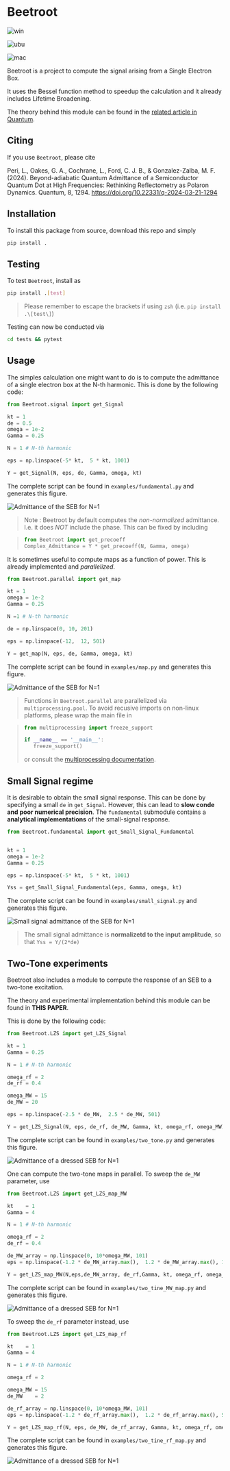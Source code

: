 # Beetroot

![win](https://github.com/LorenzoPeri17/Beetroot/actions/workflows/windows.yml/badge.svg)

![ubu](https://github.com/LorenzoPeri17/Beetroot/actions/workflows/ubuntu.yml/badge.svg)

![mac](https://github.com/LorenzoPeri17/Beetroot/actions/workflows/macOs.yml/badge.svg)

Beetroot is a project to compute the signal arising from a Single Electron Box.

It uses the Bessel function method to speedup the calculation and it already includes Lifetime Broadening.

The theory behind this module can be found in the [related article in Quantum](https://quantum-journal.org/papers/q-2024-03-21-1294/).

## Citing

If you use `Beetroot`, please cite

Peri, L., Oakes, G. A., Cochrane, L., Ford, C. J. B., & Gonzalez-Zalba, M. F. (2024). Beyond-adiabatic Quantum Admittance of a Semiconductor Quantum Dot at High Frequencies: Rethinking Reflectometry as Polaron Dynamics. Quantum, 8, 1294. https://doi.org/10.22331/q-2024-03-21-1294

## Installation

To install this package from source, download this repo and simply

```bash
pip install .
```

## Testing

To test `Beetroot`, install as

``` bash
pip install .[test]
```

> Please remember to escape the brackets if using `zsh` (i.e. `pip install .\[test\]`)

Testing can now be conducted via

``` bash
cd tests && pytest
```

## Usage

The simples calculation one might want to do is to compute the admittance of a single electron box at the N-th harmonic.
This is done by the following code:

```python
from Beetroot.signal import get_Signal

kt = 1
de = 0.5
omega = 1e-2
Gamma = 0.25

N = 1 # N-th harmonic

eps = np.linspace(-5* kt,  5 * kt, 1001)

Y = get_Signal(N, eps, de, Gamma, omega, kt)
```

The complete script can be found in `examples/fundamental.py` and generates this figure.

![Admittance of the SEB for $N=1$](Figures/fundamental.png)

> Note : Beetroot by default computes the *non-normalized* admittance. I.e. it does *NOT* include the phase. This can be fixed by including

> ```python
> from Beetroot import get_precoeff
> Complex_Admittance = Y * get_precoeff(N, Gamma, omega)
> ```

It is sometimes useful to compute maps as a function of power. This is already implemented and *parallelized*.

```python
from Beetroot.parallel import get_map

kt = 1
omega = 1e-2
Gamma = 0.25

N =1 # N-th harmonic

de = np.linspace(0, 10, 201)

eps = np.linspace(-12,  12, 501)

Y = get_map(N, eps, de, Gamma, omega, kt)
```

The complete script can be found in `examples/map.py` and generates this figure.

![Admittance of the SEB for $N=1$](Figures/map.png)

> Functions in `Beetroot.parallel` are parallelized via `multiprocessing.pool`. To avoid recusive imports on non-linux platforms, please wrap the main file in

> ```python
> from multiprocessing import freeze_support
> 
> if __name__ == '__main__':
>    freeze_support()
>```
>
> or consult the [multiprocessing documentation](https://docs.python.org/3/library/multiprocessing.html).

## Small Signal regime

It is desirable to obtain the small signal response. This can be done by specifying a small `de` in `get_Signal`. However, this can lead to **slow conde and poor numerical precision**.
The `fundamental` submodule contains a **analytical implementations** of the small-signal response.

```python
from Beetroot.fundamental import get_Small_Signal_Fundamental


kt = 1
omega = 1e-2
Gamma = 0.25

eps = np.linspace(-5* kt,  5 * kt, 1001)

Yss = get_Small_Signal_Fundamental(eps, Gamma, omega, kt)
```

The complete script can be found in `examples/small_signal.py` and generates this figure.

![Small signal admittance of the SEB for $N=1$](Figures/small_signal.png)

> The small signal admittance is **normalizetd to the input amplitude**, so that `Yss = Y/(2*de)`


## Two-Tone experiments

Beetroot also includes a module to compute the response of an SEB to a two-tone excitation.

The theory and experimental implementation behind this module can be found in **THIS PAPER**.

This is done by the following code:

```python
from Beetroot.LZS import get_LZS_Signal

kt = 1
Gamma = 0.25

N = 1 # N-th harmonic

omega_rf = 2
de_rf = 0.4

omega_MW = 15
de_MW = 20

eps = np.linspace(-2.5 * de_MW,  2.5 * de_MW, 501)

Y = get_LZS_Signal(N, eps, de_rf, de_MW, Gamma, kt, omega_rf, omega_MW)
```

The complete script can be found in `examples/two_tone.py` and generates this figure.

![Admittance of a dressed SEB for $N=1$](Figures/two_tone.png)

One can compute the two-tone maps in parallel.
To sweep the `de_MW` parameter, use

```python
from Beetroot.LZS import get_LZS_map_MW

kt    = 1
Gamma = 4

N = 1 # N-th harmonic

omega_rf = 2
de_rf = 0.4

de_MW_array = np.linspace(0, 10*omega_MW, 101)
eps = np.linspace(-1.2 * de_MW_array.max(),  1.2 * de_MW_array.max(), 1001)

Y = get_LZS_map_MW(N,eps,de_MW_array, de_rf,Gamma, kt, omega_rf, omega_MW)
```

The complete script can be found in `examples/two_tine_MW_map.py` and generates this figure.

![Admittance of a dressed SEB for $N=1$](Figures/MW_map.png)

To sweep the `de_rf` parameter instead, use

```python
from Beetroot.LZS import get_LZS_map_rf

kt    = 1
Gamma = 4

N = 1 # N-th harmonic

omega_rf = 2

omega_MW = 15
de_MW    = 2

de_rf_array = np.linspace(0, 10*omega_MW, 101)
eps = np.linspace(-1.2 * de_rf_array.max(),  1.2 * de_rf_array.max(), 501)

Y = get_LZS_map_rf(N, eps, de_MW, de_rf_array, Gamma, kt, omega_rf, omega_MW)
```

The complete script can be found in `examples/two_tine_rf_map.py` and generates this figure.

![Admittance of a dressed SEB for $N=1$](Figures/rf_map.png)
